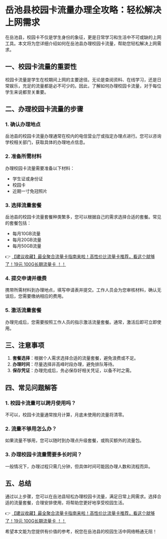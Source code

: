 # 岳池县校园卡流量办理全攻略：轻松解决上网需求

在岳池县，校园卡不仅是学生身份的象征，更是日常学习和生活中不可或缺的上网工具。本文将为您详细介绍如何在岳池县办理校园卡流量，帮助您轻松解决上网需求。

## 一、校园卡流量的重要性

校园卡流量是学生在校期间上网的主要途径。无论是查阅资料、在线学习，还是日常娱乐，充足的流量都是必不可少的。因此，了解如何办理校园卡流量，对于每位学生来说都至关重要。

## 二、办理校园卡流量的步骤

### 1. 确认办理地点

岳池县的校园卡流量办理通常在校内的电信营业厅或指定办理点进行。您可以咨询学校相关部门，获取具体的办理地点信息。

### 2. 准备所需材料

办理校园卡流量需要准备以下材料：
- 学生证或身份证
- 校园卡
- 近期一寸免冠照片

### 3. 选择流量套餐

岳池县的校园卡流量套餐种类繁多，您可以根据自己的需求选择合适的套餐。常见的套餐包括：
- 每月10GB流量
- 每月20GB流量
- 每月50GB流量

👉 [【建议收藏】最全聚合流量卡指南来啦！高性价比流量卡推荐，看这个就够了！19元 100G长期流量卡 ！！](https://bit.ly/Liuliangka)

### 4. 提交申请并缴费

携带所需材料到办理地点，填写申请表并提交。工作人员会为您审核材料，确认无误后，您需要缴纳相应的费用。

### 5. 激活流量套餐

办理完成后，您需要按照工作人员的指示激活流量套餐。通常，激活后即可立即使用。

## 三、注意事项

1. **套餐选择**：根据个人需求选择合适的流量套餐，避免浪费或不足。
2. **办理时间**：尽量选择非高峰时段办理，避免排队等待。
3. **保存凭证**：办理完成后，务必保存好相关凭证，以备不时之需。

## 四、常见问题解答

### 1. 校园卡流量可以跨月使用吗？

不可以，校园卡流量通常按月计算，月底未使用的流量将清零。

### 2. 流量不够用怎么办？

如果流量不够用，您可以随时到办理点升级套餐，或购买额外的流量包。

### 3. 办理校园卡流量需要多长时间？

一般情况下，办理过程只需几分钟，但具体时间可能因办理人数和流程而异。

## 五、总结

通过以上步骤，您可以在岳池县轻松办理校园卡流量，满足日常上网需求。选择合适的流量套餐，合理安排使用，将帮助您更好地享受校园生活。

👉 [【建议收藏】最全聚合流量卡指南来啦！高性价比流量卡推荐，看这个就够了！19元 100G长期流量卡 ！！](https://bit.ly/Liuliangka)

希望本文能为您提供有价值的参考，祝您在岳池县的校园生活中网络畅通无阻！